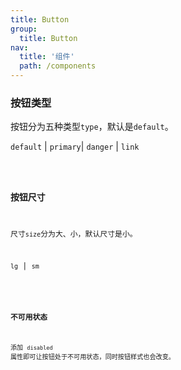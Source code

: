```yaml
---
title: Button
group:
  title: Button
nav:
  title: '组件'
  path: /components
---
```



### 按钮类型

按钮分为五种类型`type`，默认是`default`。

`default` | `primary`| `danger` | `link`

<code src="./demos/buttonWithType.tsx" />

### 按钮尺寸

尺寸`size`分为大、小，默认尺寸是小。

`lg` | `sm`

<code src="./demos/buttonWithSize.tsx" />

### 不可用状态

添加 `disabled` 属性即可让按钮处于不可用状态，同时按钮样式也会改变。

<code src="./demos/disabledButton.tsx" />

<API></API>
